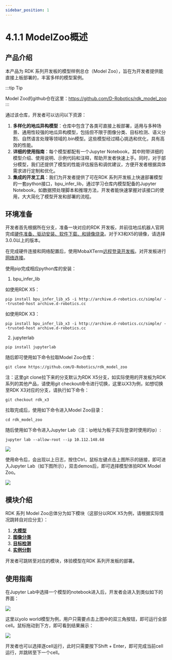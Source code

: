 ```yaml
---
sidebar_position: 1
---
```


# 4.1.1 ModelZoo概述

## 产品介绍

本产品为 RDK 系列开发板的模型样例总仓（Model Zoo），旨在为开发者提供能直接上板部署的，丰富多样的模型案例。

:::tip Tip

Model Zoo的github仓在这里：https://github.com/D-Robotics/rdk_model_zoo
:::

通过该仓库，开发者可以访问以下资源：

1. **多样化的地瓜异构模型**：仓库中包含了各类可直接上板部署，适用与多种场景、通用性较强的地瓜异构模型，包括但不限于图像分类、目标检测、语义分割、自然语言处理等领域的.bin模型。这些模型经过精心挑选和优化，具有高效的性能。
2. **详细的使用指南**：每个模型都配有一个Jupyter Notebook，其中附带详细的模型介绍、使用说明、示例代码和注释，帮助开发者快速上手。同时，对于部分模型，我们还提供了模型的性能评估报告和调优建议，方便开发者根据具体需求进行定制和优化。
3. **集成的开发工具**：我们为开发者提供了可在RDK 系列开发板上快速部署模型的一套python接口，bpu_infer_lib，通过学习仓库内模型配备的Jupyter Notebook，如数据预处理脚本和推理方法，开发者能快速掌握对该接口的使用，大大简化了模型开发和部署的流程。

## 环境准备

开发者首先根据所在分支，准备一块对应的RDK 开发板，并前往地瓜机器人官网完成[硬件准备、驱动安装、软件下载、和镜像烧录](https://developer.d-robotics.cc/rdk_doc/Quick_start/install_os/rdk_x3)。对于X3和X5的镜像，请选择3.0.0以上的版本。

在完成硬件连接和网络配置后，使用MobaXTerm[远程登录开发板](https://developer.d-robotics.cc/rdk_doc/Quick_start/remote_login)。对开发板进行[网络连接](https://developer.d-robotics.cc/rdk_doc/System_configuration/network_blueteeth)。

使用pip完成相应python库的安装：

1. bpu_infer_lib

如使用RDK X5：
```
pip install bpu_infer_lib_x5 -i http://archive.d-robotics.cc/simple/ --trusted-host archive.d-robotics.cc
```

如使用RDK X3：
```
pip install bpu_infer_lib_x3 -i http://archive.d-robotics.cc/simple/ --trusted-host archive.d-robotics.cc
```

2. jupyterlab
```
pip install jupyterlab
```

随后即可使用如下命令拉取Model Zoo仓库：
```
git clone https://github.com/D-Robotics/rdk_model_zoo
```

注：这里git clone拉下来的分支默认为RDK X5分支，如实际使用的开发板为RDK系列的其他产品，请使用git checkout命令进行切换，这里以X3为例，如想切换至RDK X3对应的分支，请执行如下命令：

```
git checkout rdk_x3
```

拉取完成后，使用如下命令进入Model Zoo目录：
```
cd rdk_model_zoo
```

随后使用如下命令进入Jupyter Lab（注：ip地址为板子实际登录时使用的ip）:
```
jupyter lab --allow-root --ip 10.112.148.68
```
![](https://rdk-doc.oss-cn-beijing.aliyuncs.com/doc/img/04_Algorithm_Application/03_model_zoo/image/jupyter_start.png)

使用命令后，会出现以上日志，按住Ctrl，鼠标左键点击上图所示的链接，即可进入Jupyter Lab（如下图所示），双击demos后，即可选择模型体验RDK Model Zoo。

![](https://rdk-doc.oss-cn-beijing.aliyuncs.com/doc/img/04_Algorithm_Application/03_model_zoo/image/into_jupyter.png)

## 模块介绍

RDK 系列 Model Zoo总体分为如下模块（这部分以RDK X5为例，请根据实际情况跳转自对应分支）：

1. **[大模型](https://github.com/D-Robotics/rdk_model_zoo/tree/main/demos/llm)**
2. **[图像分类](https://github.com/D-Robotics/rdk_model_zoo/tree/main/demos/classification)**
3. **[目标检测](https://github.com/D-Robotics/rdk_model_zoo/tree/main/demos/detect)**
4. **[实例分割](https://github.com/D-Robotics/rdk_model_zoo/tree/main/demos/Instance_Segmentation)**

开发者可跳转至对应的模块，体验模型在RDK 系列开发板的部署。

## 使用指南

在Jupyter Lab中选择一个模型的notebook进入后，开发者会进入到类似如下的界面：

![](https://rdk-doc.oss-cn-beijing.aliyuncs.com/doc/img/04_Algorithm_Application/03_model_zoo/image/basic_usage.png)

这里以yolo world模型为例，用户只需要点击上图中的双三角按钮，即可运行全部cell。鼠标拖动到下方，即可看到结果展示：

![](https://rdk-doc.oss-cn-beijing.aliyuncs.com/doc/img/04_Algorithm_Application/03_model_zoo/image/basic_usage_res.png)

开发者也可以选择逐cell运行，此时只需要按下Shift + Enter，即可完成当前cell运行，并跳转至下一个cell。